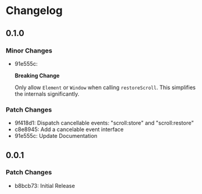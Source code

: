 # Changelog

## 0.1.0

### Minor Changes

- 91e555c:

  **Breaking Change**

  Only allow `Element` or `Window` when calling `restoreScroll`. This simplifies the internals significantly.

### Patch Changes

- 9f418d1: Dispatch cancellable events: "scroll:store" and "scroll:restore"
- c8e8945: Add a cancelable event interface
- 91e555c: Update Documentation

## 0.0.1

### Patch Changes

- b8bcb73: Initial Release
